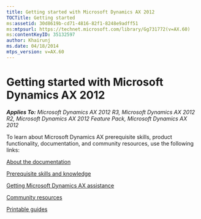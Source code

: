 ```yaml
---
title: Getting started with Microsoft Dynamics AX 2012
TOCTitle: Getting started
ms:assetid: 30d8619b-cd71-4816-82f1-8248e9adff51
ms:mtpsurl: https://technet.microsoft.com/library/Gg731772(v=AX.60)
ms:contentKeyID: 35132597
author: Khairunj
ms.date: 04/18/2014
mtps_version: v=AX.60
---
```


# Getting started with Microsoft Dynamics AX 2012 


_**Applies To:** Microsoft Dynamics AX 2012 R3, Microsoft Dynamics AX 2012 R2, Microsoft Dynamics AX 2012 Feature Pack, Microsoft Dynamics AX 2012_

To learn about Microsoft Dynamics AX prerequisite skills, product functionality, documentation, and community resources, use the following links:

[About the documentation](about-the-documentation.md)

[Prerequisite skills and knowledge](prerequisite-skills-and-knowledge.md)

[Getting Microsoft Dynamics AX assistance](getting-microsoft-dynamics-ax-assistance.md)

[Community resources](community-resources.md)

[Printable guides](printable-guides.md)





  


